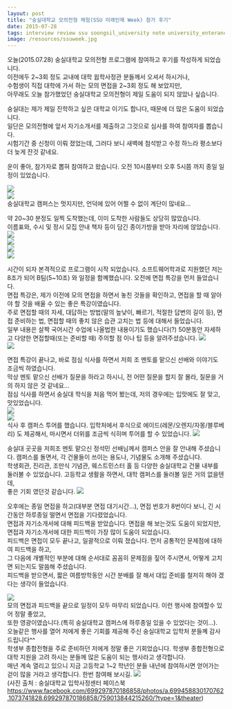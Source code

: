 ```yaml
---
layout: post
title: "숭실대학교 모의전형 체험(SSU 미래인재 Week) 참가 후기"
date: 2015-07-28
tags: interview review ssu soongsil_university note university_enterance
image: /resources/ssuweek.jpg
---
```


오늘(2015.07.28) 숭실대학교 모의전형 프로그램에 참여하고 후기를 작성하게 되었습니다.<br>
이전에두 2~3회 정도 교내에 대학 윕학사정관 분들께서 오셔서 하시거나,<br>
수험생이 직접 대학에 가서 하는 모의 면접을 2~3회 정도 해 보았지만, <br>
아무래도 오늘 참가했었던 숭실대학교 모의전형이 제일 도움이 되지 않았나 싶습니다.

숭실대는 제가 제일 진학하고 싶은 대학교 이기도 합니다, 때문에 더 많은 도움이 되었습니다.<br>
일단은 모의전형에 앞서 자기소개서를 제출하고 그것으로 심사를 하여 참여자를 뽑습니다.<br>
시험기간 중 신청이 이뤄 졌었는데, 그러다 보니 새벽에 첨석받고 수정 하느라 평소보다 더 늦게 잔것 같네요.<br>

운이 좋아, 참가자로 뽑혀 참여하고 왔습니다. 오전 10시쯤부터 오후 5시쯤 까지 종일 일정이 있었습니다.

<img src="/resources/ssuweek0.jpg"><br>
<img src="/resources/ssuweek1.jpg"><br>
숭실대학교 캠퍼스는 멋지지만, 언덕에 있어 어쩔 수 없이 계단이 많네요...

약 20~30 분정도 일찍 도착했는데, 이미 도착한 사람들도 상당히 많았습니다.<br>
이름표와, 수시 및 정시 모집 안내 책자 등이 담긴 종이가방을 받아 자리에 않았습니다.
<img src="/resources/ssuweek2.jpg"><br>
<img src="/resources/ssuweek3.jpg"><br>
<img src="/resources/ssuweek4.jpg"><br>
<img src="/resources/ssuweek5.jpg"><br>

시간이 되자 본격적으로 프로그램이 시작 되었습니다. 소프트웨어학과로 지원했던 저는 8조가 되어 B팀(5~10조) 와 일정을 함꼐했습니다. 오전에 면접 특강을 먼저 들었습니다.<br>
면접 특강은, 제가 이전에 모의 면접을 하면서 놓친 것들을 확인하고, 면접을 할 때 알아야 할 것을 배울 수 있는 좋은 특강이였습니다.<br>
주로 면접할 때의 자세, 대답하는 방법(말의 높낮이, 빠르기, 적절한 답변의 길이 등), 면접 준비하는 법, 면접할 때의 좋치 않은 습관 고치는 법 등에 대해서 들었습니다.<br>
일부 내용은 살짝 국어시간 수업에 나올법한 내용이기도 했습니다(?) 50분동안 자세하고 다양한 면접할때(또는 준비할 때) 주의할 점 이나 팁 등을 알려주셨습니다.
<img src="/resources/ssuweek6.jpg"><br>
<img src="/resources/ssuweek7.jpg"><br>

면접 특강이 끝나고, 바로 점심 식사를 하면서 저희 조 멘토를 맡으신 선배와 이야기도 조금씩 하였습니다.<br>
막상 멘토 맡으신 선배가 질문을 하라고 하시니, 전 어떤 질문을 할지 잘 몰라, 질문을 거의 하지 않은 것 같네요...<br>
점심 식사를 하면서 숭실대 학식을 처음 먹어 봤는데, 저의 경우에는 입맛에도 잘 맞고, 맛있었습니다.<br>
<img src="/resources/ssuweek8.jpg"><br>
<img src="/resources/ssuweek9.jpg"><br>
식사 후 캠퍼스 투어를 했습니다. 입학처에서 후식으로 에이드(레몬/오렌지/자몽/블루베리) 도 제공해서, 마시면서 더위를 조금씩 식히며 투어를 할 수 있었습니다.
<img src="/resources/ssuweek10.jpg"><br>

숭실대 곳곳을 저희조 멘토 맡으신 정석민 선배님께서 캠퍼스 안을 잘 안내해 주셨습니다. 캠퍼스를 돌면서, 각 건물들이 쓰이는 용도나, 기념물도 소개해 주셨습니다.<br>
학생회관, 진리관, 조만식 기념관, 웨스트민스터 홀 등 다양한 숭실대학교 건물 내부를 둘러볼 수 있었습니다. 고등학교 생활을 하면서, 대학 캠퍼스를 둘러볼 일은 거의 없을텐데,<br>
좋은 기회 였던것 같습니다.
<img src="/resources/ssuweek11.jpg"><br>

오후에는 종일 면접을 하고(대부분 면접 대기시간...), 면접 번호가 8번이다 보니, 긴 시간동안 하루종일 떨면서 면접을 기다렸었습니다.<br>
면접과 자기소개서에 대해 피드백을 받았습니다. 면접을 해 보는것도 도움이 되었지만, 면접과 자기소개서에 대한 피드백이 가장 많이 도움이 되었습니다.<br>
피드백은 면접이 모두 끝나고, 일괄적으로 이뤄 졌습니다. 먼저 공통적인 문제점에 대하여 피드백을 하고,<br>
그 다음에 개별적인 부분에 대해 순서대로 꼼꼼히 문제점을 짚어 주시면서, 어떻게 고치면 되는지도 말씀해 주셨습니다.<br>
피드백을 받으면서, 짧은 여름방학동안 시간 분배를 잘 해서 대입 준비를 철저히 해야 겠다는 생각이 들었습니다.

<img src="/resources/ssuweek12.jpg"><br>
모의 면접과 피드백을 끝으로 일정이 모두 마무리 되었습니다. 이런 행사에 참여할수 있어 정말 좋았고,<br>
또한 영광이였습니다.(특히 숭실대학교 캠퍼스에 하루종일 있을 수 있었다는 것이...).<br>
오늘같은 행사를 열어 저에게 좋은 기회를 제공해 주신 숭실대학교 입학처 분들꼐 감사 드립니다^^<br>
학생부 종합전형을 주로 준비하던 저에게 정말 좋은 기회었습니다. 학생부 종합전형으로 대학 지원을 고려 하시는 분들께 많은 도움이 되는 행사라고 생각합니다.<br>
매년 계속 열리고 있으니 지금 고등학교 1~2 학년인 분들 내년에 참여하시면 얻어가는 걷이 많을 거라고 생각합니다. 한번 참여해 보시길.
<img src="/resources/ssuweek13.jpg"><br>
(사진 출처 : 숭실대학교 입학사정센터 페이스북 https://www.facebook.com/699297870186858/photos/a.699458830170762.1073741828.699297870186858/759013844215260/?type=1&theater)
